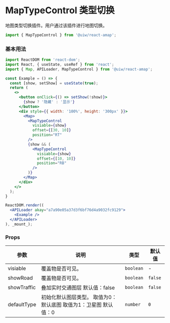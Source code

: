 MapTypeControl 类型切换
===

地图类型切换插件。用户通过该插件进行地图切换。

```jsx
import { MapTypeControl } from '@uiw/react-amap';
```

### 基本用法

<!--DemoStart,bgWhite,noScroll,codePen,codeSandbox-->
```jsx
import ReactDOM from 'react-dom';
import React, { useState, useRef } from 'react';
import { Map, APILoader, MapTypeControl } from '@uiw/react-amap';

const Example = () => {
  const [show, setShow] = useState(true);
  return (
    <>
      <button onClick={() => setShow(!show)}>
        {show ? '隐藏' : '显示'}
      </button>
      <div style={{ width: '100%', height: '300px' }}>
        <Map>
          <MapTypeControl
            visiable={show}
            offset={[30, 10]}
            position="RT"
          />
          {show && (
            <MapTypeControl
              visiable={show}
              offset={[10, 10]}
              position="RB"
            />
          )}
        </Map>
      </div>
    </>
  );
}

ReactDOM.render((
  <APILoader akay="a7a90e05a37d3f6bf76d4a9032fc9129">
    <Example />
  </APILoader>
), _mount_);
```
<!--End-->

### Props

| 参数 | 说明 | 类型 | 默认值 |
| ----- | ----- | ----- | ----- |
| visiable | 覆盖物是否可见。 | `boolean` | - |
| showRoad | 覆盖物是否可见。 | `boolean` | `false` |
| showTraffic | 叠加实时交通图层 默认值：false | `boolean` | `false` |
| defaultType | 初始化默认图层类型。 取值为0：默认底图 取值为1：卫星图 默认值：0 | `number` | `0` |
